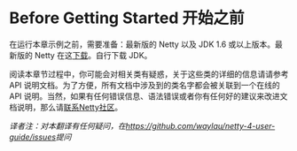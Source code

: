 Before Getting Started 开始之前
========================

在运行本章示例之前，需要准备：最新版的 Netty 以及 JDK 1.6 或以上版本。最新版的 Netty 在这[下载](http://netty.io/downloads.html)。自行下载 JDK。

阅读本章节过程中，你可能会对相关类有疑惑，关于这些类的详细的信息请请参考 API 说明文档。为了方便，所有文档中涉及到的类名字都会被关联到一个在线的 API 说明。当然，如果有任何错误信息、语法错误或者你有任何好的建议来改进文档说明，那么请[联系Netty社区](http://netty.io/community.html)。

*译者注：对本翻译有任何疑问，在<https://github.com/waylau/netty-4-user-guide/issues>提问*



